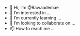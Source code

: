 - 👋 Hi, I’m @Bawaademae
- 👀 I’m interested in ...
- 🌱 I’m currently learning ...
- 💞️ I’m looking to collaborate on ...
- 📫 How to reach me ...

<!---
Bawaademae/Bawaademae is a ✨ special ✨ repository because its `README.md` (this file) appears on your GitHub profile.
You can click the Preview link to take a look at your changes.
--->
